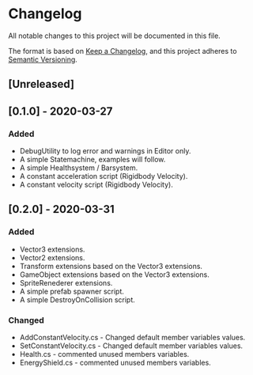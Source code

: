 # Changelog
All notable changes to this project will be documented in this file.

The format is based on [Keep a Changelog](https://keepachangelog.com/en/1.0.0/),
and this project adheres to [Semantic Versioning](https://semver.org/spec/v2.0.0.html).

## [Unreleased]

## [0.1.0] - 2020-03-27
### Added
- DebugUtility to log error and warnings in Editor only.
- A simple Statemachine, examples will follow.
- A simple Healthsystem / Barsystem.
- A constant acceleration script (Rigidbody Velocity).
- A constant velocity script (Rigidbody Velocity).

## [0.2.0] - 2020-03-31
### Added
- Vector3 extensions.
- Vector2 extensions.
- Transform extensions based on the Vector3 extensions.
- GameObject extensions based on the Vector3 extensions.
- SpriteRenederer extensions.
- A simple prefab spawner script.
- A simple DestroyOnCollision script.

### Changed
- AddConstantVelocity.cs - Changed default member variables values.
- SetConstantVelocity.cs - Changed default member variables values.
- Health.cs - commented unused members variables.
- EnergyShield.cs  - commented unused members variables.











